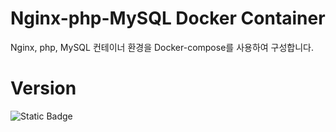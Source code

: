 # Nginx-php-MySQL Docker Container
Nginx, php, MySQL 컨테이너 환경을 Docker-compose를 사용하여 구성합니다.

# Version
![Static Badge](https://img.shields.io/badge/php-8.0-red?style=flat-square&logo=php&logoColor=red)



